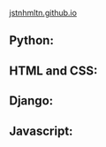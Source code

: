 [jstnhmltn.github.io](https://jstnhmltn.github.io)

## Python:

## HTML and CSS:

## Django:

## Javascript:

